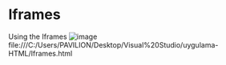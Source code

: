 # Iframes
Using the Iframes
![image](https://github.com/FuatColak/Iframes/assets/141162868/9aa1e6ae-d47c-40af-a890-d647f14e118d)
file:///C:/Users/PAVILION/Desktop/Visual%20Studio/uygulama-HTML/Iframes.html
